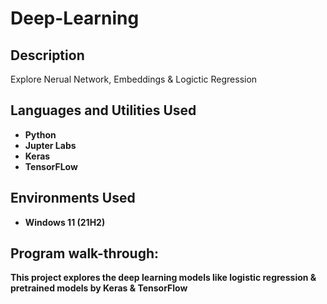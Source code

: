 # Deep-Learning

<h2>Description</h2>
Explore Nerual Network, Embeddings & Logictic Regression


<h2>Languages and Utilities Used</h2>

- <b>Python
- Jupter Labs
- Keras
- TensorFLow


<h2>Environments Used </h2>

- <b>Windows 11</b> (21H2)

<h2>Program walk-through:</h2>

<p align="left">
This project explores the deep learning models like logistic regression & pretrained models by Keras & TensorFlow
</p>
